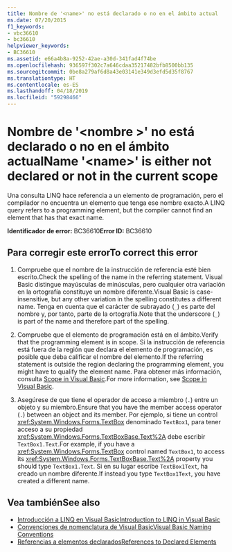```yaml
---
title: Nombre de '<name>' no está declarado o no en el ámbito actual
ms.date: 07/20/2015
f1_keywords:
- vbc36610
- bc36610
helpviewer_keywords:
- BC36610
ms.assetid: e66a4b8a-9252-42ae-a30d-341fad4f74be
ms.openlocfilehash: 936597f302c7a646cdaa35217482bfb8500bb135
ms.sourcegitcommit: 0be8a279af6d8a43e03141e349d3efd5d35f8767
ms.translationtype: HT
ms.contentlocale: es-ES
ms.lasthandoff: 04/18/2019
ms.locfileid: "59298466"
---
```

# <a name="name-name-is-either-not-declared-or-not-in-the-current-scope"></a><span data-ttu-id="d414e-102">Nombre de '\<nombre >' no está declarado o no en el ámbito actual</span><span class="sxs-lookup"><span data-stu-id="d414e-102">Name '\<name>' is either not declared or not in the current scope</span></span>
<span data-ttu-id="d414e-103">Una consulta LINQ hace referencia a un elemento de programación, pero el compilador no encuentra un elemento que tenga ese nombre exacto.</span><span class="sxs-lookup"><span data-stu-id="d414e-103">A LINQ query refers to a programming element, but the compiler cannot find an element that has that exact name.</span></span>  
  
 <span data-ttu-id="d414e-104">**Identificador de error:** BC36610</span><span class="sxs-lookup"><span data-stu-id="d414e-104">**Error ID:** BC36610</span></span>  
  
## <a name="to-correct-this-error"></a><span data-ttu-id="d414e-105">Para corregir este error</span><span class="sxs-lookup"><span data-stu-id="d414e-105">To correct this error</span></span>  
  
1. <span data-ttu-id="d414e-106">Compruebe que el nombre de la instrucción de referencia esté bien escrito.</span><span class="sxs-lookup"><span data-stu-id="d414e-106">Check the spelling of the name in the referring statement.</span></span> <span data-ttu-id="d414e-107">Visual Basic distingue mayúsculas de minúsculas, pero cualquier otra variación en la ortografía constituye un nombre diferente.</span><span class="sxs-lookup"><span data-stu-id="d414e-107">Visual Basic is case-insensitive, but any other variation in the spelling constitutes a different name.</span></span> <span data-ttu-id="d414e-108">Tenga en cuenta que el carácter de subrayado (`_`) es parte del nombre y, por tanto, parte de la ortografía.</span><span class="sxs-lookup"><span data-stu-id="d414e-108">Note that the underscore (`_`) is part of the name and therefore part of the spelling.</span></span>  
  
2. <span data-ttu-id="d414e-109">Compruebe que el elemento de programación está en el ámbito.</span><span class="sxs-lookup"><span data-stu-id="d414e-109">Verify that the programming element is in scope.</span></span> <span data-ttu-id="d414e-110">Si la instrucción de referencia está fuera de la región que declara el elemento de programación, es posible que deba calificar el nombre del elemento.</span><span class="sxs-lookup"><span data-stu-id="d414e-110">If the referring statement is outside the region declaring the programming element, you might have to qualify the element name.</span></span> <span data-ttu-id="d414e-111">Para obtener más información, consulta [Scope in Visual Basic](../../visual-basic/programming-guide/language-features/declared-elements/scope.md).</span><span class="sxs-lookup"><span data-stu-id="d414e-111">For more information, see [Scope in Visual Basic](../../visual-basic/programming-guide/language-features/declared-elements/scope.md).</span></span>  
  
3. <span data-ttu-id="d414e-112">Asegúrese de que tiene el operador de acceso a miembro (`.`) entre un objeto y su miembro.</span><span class="sxs-lookup"><span data-stu-id="d414e-112">Ensure that you have the member access operator (`.`) between an object and its member.</span></span> <span data-ttu-id="d414e-113">Por ejemplo, si tiene un control <xref:System.Windows.Forms.TextBox> denominado `TextBox1`, para tener acceso a su propiedad <xref:System.Windows.Forms.TextBoxBase.Text%2A> debe escribir `TextBox1.Text`.</span><span class="sxs-lookup"><span data-stu-id="d414e-113">For example, if you have a <xref:System.Windows.Forms.TextBox> control named `TextBox1`, to access its <xref:System.Windows.Forms.TextBoxBase.Text%2A> property you should type `TextBox1.Text`.</span></span> <span data-ttu-id="d414e-114">Si en su lugar escribe `TextBox1Text`, ha creado un nombre diferente.</span><span class="sxs-lookup"><span data-stu-id="d414e-114">If instead you type `TextBox1Text`, you have created a different name.</span></span>  
  
## <a name="see-also"></a><span data-ttu-id="d414e-115">Vea también</span><span class="sxs-lookup"><span data-stu-id="d414e-115">See also</span></span>

- [<span data-ttu-id="d414e-116">Introducción a LINQ en Visual Basic</span><span class="sxs-lookup"><span data-stu-id="d414e-116">Introduction to LINQ in Visual Basic</span></span>](../../visual-basic/programming-guide/language-features/linq/introduction-to-linq.md)
- [<span data-ttu-id="d414e-117">Convenciones de nomenclatura de Visual Basic</span><span class="sxs-lookup"><span data-stu-id="d414e-117">Visual Basic Naming Conventions</span></span>](../../visual-basic/programming-guide/program-structure/naming-conventions.md)
- [<span data-ttu-id="d414e-118">Referencias a elementos declarados</span><span class="sxs-lookup"><span data-stu-id="d414e-118">References to Declared Elements</span></span>](../../visual-basic/programming-guide/language-features/declared-elements/references-to-declared-elements.md)
